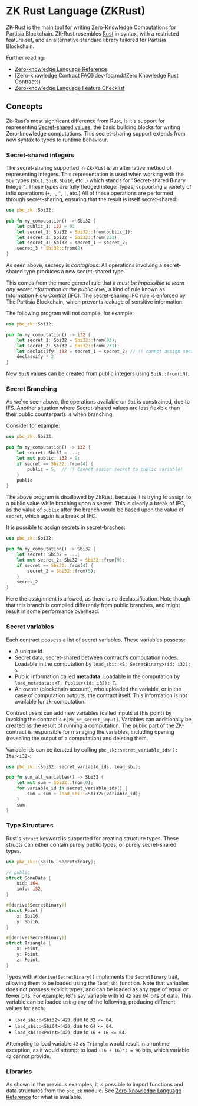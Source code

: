 # ZK Rust Language (ZKRust)

ZK-Rust is the main tool for writing Zero-Knowledge Computations for Partisia
Blockchain. ZK-Rust resembles [Rust](https://rust-lang.com) in syntax, with
a restricted feature set, and an alternative standard library tailored for
Partisia Blockchain.

Further reading:

- [Zero-knowledge Language Reference](../smart-contracts/zk-rust-reference.md)
- [Zero-knowledge Contract FAQ](dev-faq.md#Zero Knowledge Rust Contracts)
- [Zero-knowledge Language Feature Checklist](../smart-contracts/zk-language-features.md)

## Concepts

Zk-Rust's most significant difference from Rust, is it's support for
representing [Secret-shared values](https://en.wikipedia.org/wiki/Secret_sharing),
the basic building blocks for writing Zero-knowledge computations.
This secret-sharing support extends from new syntax to types to runtime behaviour.

### Secret-shared integers

The secret-sharing supported in Zk-Rust is an alternative method of
representing integers. This representation is used when working with the `Sbi`
types (`Sbi1`, `Sbi8`, `Sbi16`, etc.,) which stands for "**S**ecret-shared
**B**inary **I**nteger".  These types are fully fledged integer types,
supporting a variety of infix operations (`+`, `-`, `^`, `|`, etc.) All of
these operations are performed through secret-sharing, ensuring that the result
is itself secret-shared:

```rust
use pbc_zk::Sbi32;

pub fn my_computation() -> Sbi32 {
    let public_1: i32 = 93
    let secret_1: Sbi32 = Sbi32::from(public_1);
    let secret_2: Sbi32 = Sbi32::from(231);
    let secret_3: Sbi32 = secret_1 + secret_2;
    secret_3 * Sbi32::from(2)
}
```

As seen above, secrecy is _contagious_: All operations involving
a secret-shared type produces a new secret-shared type.

This comes from the more general rule that _it must be impossible to learn any
secret information at the public level_, a kind of rule known as [Information Flow
Control](https://en.wikipedia.org/wiki/Information_flow_(information_theory))
(IFC). The secret-sharing IFC rule is enforced by The Partisia Blockchain,
which prevents leakage of sensitive information.

The following program will not compile, for example:

```rust
use pbc_zk::Sbi32;

pub fn my_computation() -> i32 {
    let secret_1: Sbi32 = Sbi32::from(93);
    let secret_2: Sbi32 = Sbi32::from(231);
    let declassify: i32 = secret_1 + secret_2; // !! cannot assign secret to public variable!
    declassify * 2
}
```

New `SbiN` values can be created from public integers using `SbiN::from(iN)`.

### Secret Branching

As we've seen above, the operations available on `Sbi` is constrained, due to
IFS. Another situation where Secret-shared values are less flexible than their
public counterparts is when branching.

Consider for example:

```rust
use pbc_zk::Sbi32;

pub fn my_computation() -> i32 {
    let secret: Sbi32 = ...;
    let mut public: i32 = 9;
    if secret == Sbi32::from(4) {
        public = 5;  // !! Cannot assign secret to public variable!
    }
    public
}
```

The above program is disallowed by ZkRust, because it is trying to assign to
a public value while braching upon a secret. This is clearly a break of IFC,
as the value of `public` after the branch would be based upon the value of
`secret`, which again is a break of IFC.

It is possible to assign secrets in secret-braches:

```rust
use pbc_zk::Sbi32;

pub fn my_computation() -> Sbi32 {
    let secret: Sbi32 = ...;
    let mut secret_2: Sbi32 = Sbi32::from(9);
    if secret == Sbi32::from(4) {
        secret_2 = Sbi32::from(5);
    }
    secret_2
}
```

Here the assignment is allowed, as there is no declassification. Note though
that this branch is compiled differently from public branches, and might result
in some performance overhead.

### Secret variables

Each contract possess a list of secret variables. These variables possess:

- A unique id.
- Secret data, secret-shared between contract's computation nodes. Loadable in
  the computation by `load_sbi::<S: SecretBinary>(id: i32): S`.
- Public information called __metadata__. Loadable in the computation by
  `load_metadata::<T: Public>(id: i32): T`.
- An owner (blockchain account), who uploaded the variable, or in the case of
  computation outputs, the contract itself. This information is not available for zk-computation.

Contract users can add new variables (called inputs at this point) by invoking
the contract's `#[zk_on_secret_input]`.  Variables can additionally be created
as the result of running a computation. The public part of the ZK-contract is
responsible for managing the variables, including opening (revealing the
output of a computation) and deleting them.

Variable ids can be iterated by calling `pbc_zk::secret_variable_ids(): Iter<i32>`:

```rust
use pbc_zk::{Sbi32, secret_variable_ids, load_sbi};

pub fn sum_all_variables() -> Sbi32 {
    let mut sum = Sbi32::from(0);
    for variable_id in secret_variable_ids() {
        sum = sum + load_sbi::<Sbi32>(variable_id);
    }
    sum
}
```

### Type Structures

Rust's `struct` keyword is supported for creating structure types. These
structs can either contain purely public types, or purely secret-shared types.

```rust
use pbc_zk::{Sbi16, SecretBinary};

// public
struct SomeData {
    uid: i64,
    info: i32,
}

#[derive(SecretBinary)]
struct Point {
    x: Sbi16,
    y: Sbi16,
}

#[derive(SecretBinary)]
struct Triangle {
    x: Point,
    y: Point,
    z: Point,
}
```

Types with `#[derive(SecretBinary)]` implements the `SecretBinary` trait,
allowing them to be loaded using the `load_sbi` function. Note that variables
does not possess explicit types, and can be loaded as any type of equal or
fewer bits. For example, let's say variable with id `42` has 64 bits of data.
This variable can be loaded using any of the following, producing different
values for each:

- `load_sbi::<Sbi32>(42)`, due to `32 <= 64`.
- `load_sbi::<Sbi64>(42)`, due to `64 <= 64`.
- `load_sbi::<Point>(42)`, due to `16 + 16 <= 64`.

Attempting to load variable `42` as `Triangle` would result in a runtime
exception, as it would attempt to load `(16 + 16)*3 = 96` bits, which variable
`42` cannot provide.

### Libraries

As shown in the previous examples, it is possible to import functions and data
structures from the `pbc_zk` module. See [Zero-knowledge Language
Reference](../smart-contracts/zk-rust-reference.md) for what is available.

